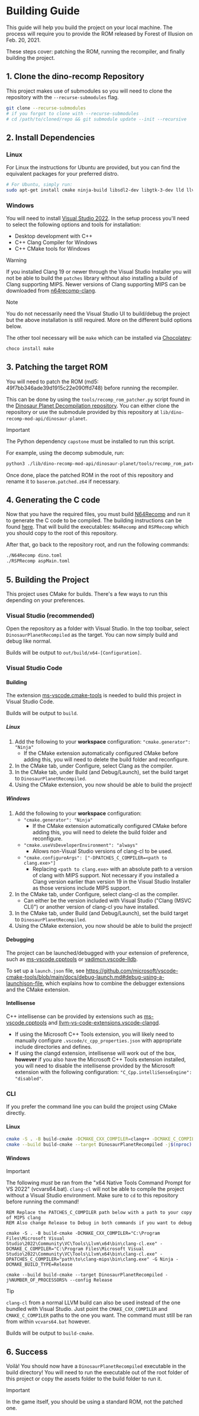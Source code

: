 # Building Guide

This guide will help you build the project on your local machine. The process will require you to provide the ROM released by Forest of Illusion on Feb. 20, 2021.

These steps cover: patching the ROM, running the recompiler, and finally building the project.

## 1. Clone the dino-recomp Repository
This project makes use of submodules so you will need to clone the repository with the `--recurse-submodules` flag.

```bash
git clone --recurse-submodules
# if you forgot to clone with --recurse-submodules
# cd /path/to/cloned/repo && git submodule update --init --recursive
```

## 2. Install Dependencies

### Linux
For Linux the instructions for Ubuntu are provided, but you can find the equivalent packages for your preferred distro.

```bash
# For Ubuntu, simply run:
sudo apt-get install cmake ninja-build libsdl2-dev libgtk-3-dev lld llvm clang
```

### Windows
You will need to install [Visual Studio 2022](https://visualstudio.microsoft.com/downloads/).
In the setup process you'll need to select the following options and tools for installation:
- Desktop development with C++
- C++ Clang Compiler for Windows
- C++ CMake tools for Windows

> [!WARNING]
> If you installed Clang 19 or newer through the Visual Studio Installer you will not be able to build the `patches` library without also installing a build of Clang supporting MIPS. Newer versions of Clang supporting MIPS can be downloaded from [n64recomp-clang](https://github.com/LT-Schmiddy/n64recomp-clang/releases).

> [!NOTE]
> You do not necessarily need the Visual Studio UI to build/debug the project but the above installation is still required. More on the different build options below. 

The other tool necessary will be `make` which can be installed via [Chocolatey](https://chocolatey.org/):
```bash
choco install make
```

## 3. Patching the target ROM
You will need to patch the ROM (md5: 49f7bb346ade39d1915c22e090ffd748) before running the recompiler.

This can be done by using the `tools/recomp_rom_patcher.py` script found in the [Dinosaur Planet Decompilation repository](https://github.com/zestydevy/dinosaur-planet). You can either clone the repository or use the submodule provided by this repository at `lib/dino-recomp-mod-api/dinosaur-planet`.

> [!IMPORTANT]
> The Python dependency `capstone` must be installed to run this script.

For example, using the decomp submodule, run:
```bash
python3 ./lib/dino-recomp-mod-api/dinosaur-planet/tools/recomp_rom_patcher.py -o baserom.patched.z64 baserom.z64
```

Once done, place the patched ROM in the root of this repository and rename it to `baserom.patched.z64` if necessary.

## 4. Generating the C code

Now that you have the required files, you must build [N64Recomp](https://github.com/Mr-Wiseguy/N64Recomp) and run it to generate the C code to be compiled. The building instructions can be found [here](https://github.com/Mr-Wiseguy/N64Recomp?tab=readme-ov-file#building). That will build the executables: `N64Recomp` and `RSPRecomp` which you should copy to the root of this repository.

After that, go back to the repository root, and run the following commands:
```bash
./N64Recomp dino.toml
./RSPRecomp aspMain.toml
```

## 5. Building the Project

This project uses CMake for builds. There's a few ways to run this depending on your preferences.

### Visual Studio (recommended)

Open the repository as a folder with Visual Studio. In the top toolbar, select `DinosaurPlanetRecompiled` as the target. You can now simply build and debug like normal.

Builds will be output to `out/build/x64-[Configuration]`.

### Visual Studio Code

#### Building
The extension [ms-vscode.cmake-tools](https://marketplace.visualstudio.com/items?itemName=ms-vscode.cmake-tools) is needed to build this project in Visual Studio Code.

Builds will be output to `build`.

##### Linux
1. Add the following to your **workspace** configuration: `"cmake.generator": "Ninja"`
    - If the CMake extension automatically configured CMake before adding this, you will need to delete the build folder and reconfigure.
2. In the CMake tab, under Configure, select Clang as the compiler.
3. In the CMake tab, under Build (and Debug/Launch), set the build target to `DinosaurPlanetRecompiled`.
4. Using the CMake extension, you now should be able to build the project!

##### Windows
1. Add the following to your **workspace** configuration:
    - `"cmake.generator": "Ninja"`
        - If the CMake extension automatically configured CMake before adding this, you will need to delete the build folder and reconfigure.
    - `"cmake.useVsDeveloperEnvironment": "always"`
        - Allows non-Visual Studio versions of clang-cl to be used.
    - `"cmake.configureArgs": ["-DPATCHES_C_COMPILER=<path to clang.exe>"]`
        - Replacing `<path to clang.exe>` with an absolute path to a version of clang with MIPS support. Not necessary if you installed a Clang version earlier than version 19 in the Visual Studio Installer as those versions include MIPS support.
2. In the CMake tab, under Configure, select clang-cl as the compiler.
    - Can either be the version included with Visual Studio ("Clang (MSVC CLI)") or another version of clang-cl you have installed.
3. In the CMake tab, under Build (and Debug/Launch), set the build target to `DinosaurPlanetRecompiled`.
6. Using the CMake extension, you now should be able to build the project!

#### Debugging
The project can be launched/debugged with your extension of preference, such as [ms-vscode.cpptools](https://marketplace.visualstudio.com/items?itemName=ms-vscode.cpptools) or [vadimcn.vscode-lldb](https://marketplace.visualstudio.com/items?itemName=vadimcn.vscode-lldb).

To set up a `launch.json` file, see https://github.com/microsoft/vscode-cmake-tools/blob/main/docs/debug-launch.md#debug-using-a-launchjson-file, which explains how to combine the debugger extensions and the CMake extension.

#### Intellisense
C++ intellisense can be provided by extensions such as [ms-vscode.cpptools](https://marketplace.visualstudio.com/items?itemName=ms-vscode.cpptools) and [llvm-vs-code-extensions.vscode-clangd](https://marketplace.visualstudio.com/items?itemName=llvm-vs-code-extensions.vscode-clangd).

- If using the Microsoft C++ Tools extension, you will likely need to manually configure `.vscode/c_cpp_properties.json` with appropriate include directories and defines.
- If using the clangd extension, intellisense will work out of the box, **however** if you also have the Microsoft C++ Tools extension installed, you will need to disable the intellisense provided by the Microsoft extension with the following configuration: `"C_Cpp.intelliSenseEngine": "disabled"`.

### CLI

If you prefer the command line you can build the project using CMake directly.

#### Linux
```bash
cmake -S . -B build-cmake -DCMAKE_CXX_COMPILER=clang++ -DCMAKE_C_COMPILER=clang -G Ninja -DCMAKE_BUILD_TYPE=Release # or Debug if you want to debug
cmake --build build-cmake --target DinosaurPlanetRecompiled -j$(nproc) --config Release # or Debug
```

#### Windows
> [!IMPORTANT]  
> The following *must* be ran from the "x64 Native Tools Command Prompt for VS 2022" (vcvars64.bat). `clang-cl` will not be able to compile the project without a Visual Studio environment. Make sure to `cd` to this repository before running the command!

```batch
REM Replace the PATCHES_C_COMPILER path below with a path to your copy of MIPS clang
REM Also change Release to Debug in both commands if you want to debug

cmake -S . -B build-cmake -DCMAKE_CXX_COMPILER="C:\Program Files\Microsoft Visual Studio\2022\Community\VC\Tools\Llvm\x64\bin\clang-cl.exe" -DCMAKE_C_COMPILER="C:\Program Files\Microsoft Visual Studio\2022\Community\VC\Tools\Llvm\x64\bin\clang-cl.exe" -DPATCHES_C_COMPILER="path\to\clang-mips\bin\clang.exe" -G Ninja -DCMAKE_BUILD_TYPE=Release

cmake --build build-cmake --target DinosaurPlanetRecompiled -j%NUMBER_OF_PROCESSORS% --config Release
```

> [!TIP]
> `clang-cl` from a normal LLVM build can also be used instead of the one bundled with Visual Studio. Just point the `CMAKE_CXX_COMPILER` and `CMAKE_C_COMPILER` paths to the one you want. The command must still be ran from within `vcvars64.bat` however.

Builds will be output to `build-cmake`.

## 6. Success

Voilà! You should now have a `DinosaurPlanetRecompiled` executable in the build directory! You will need to run the executable out of the root folder of this project or copy the assets folder to the build folder to run it.

> [!IMPORTANT]  
> In the game itself, you should be using a standard ROM, not the patched one.
